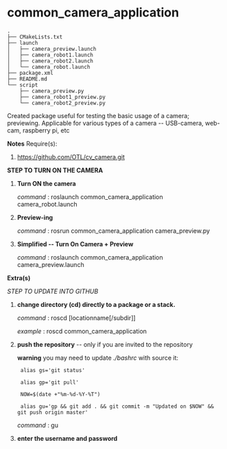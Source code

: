 # common_camera_application

```
.
├── CMakeLists.txt
├── launch
│   ├── camera_preview.launch
│   ├── camera_robot1.launch
│   ├── camera_robot2.launch
│   └── camera_robot.launch
├── package.xml
├── README.md
└── script
    ├── camera_preview.py
    ├── camera_robot1_preview.py
    └── camera_robot2_preview.py

```

Created package useful for testing the basic usage of a camera; previewing. Applicable for various types of a camera -- USB-camera, web-cam, raspberry pi, etc

**Notes**
Require(s):
1. https://github.com/OTL/cv_camera.git

**STEP TO TURN ON THE CAMERA**

1. **Turn ON the camera**

	*command* : roslaunch common_camera_application camera_robot.launch 

2. **Preview-ing**

	*command* : rosrun common_camera_application camera_preview.py

3. **Simplified -- Turn On Camera + Preview** 

	*command* : roslaunch common_camera_application camera_preview.launch

**Extra(s)**

*STEP TO UPDATE INTO GITHUB*

1. **change directory (cd) directly to a package or a stack.**

	*command* : roscd [locationname[/subdir]]

	*example* : roscd common_camera_application

2. **push the repository** -- only if you are invited to the repository

	**warning** you may need to update *./bashrc* with source it:

		alias gs='git status'

		alias gp='git pull'

		NOW=$(date +"%m-%d-%Y-%T")

		alias gu='gp && git add . && git commit -m "Updated on $NOW" && git push origin master'

	*command* : gu

3. **enter the username and password**


